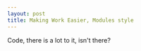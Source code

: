 ```yaml
---
layout: post
title: Making Work Easier, Modules style
---
```


Code, there is a lot to it, isn't there?